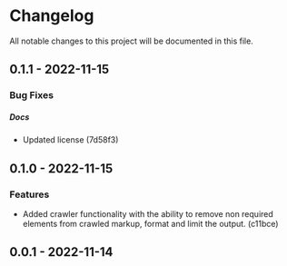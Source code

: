 <!--- BEGIN HEADER -->
# Changelog

All notable changes to this project will be documented in this file.
<!--- END HEADER -->

## 0.1.1 - 2022-11-15

### Bug Fixes


##### Docs

* Updated license (7d58f3)

## 0.1.0 - 2022-11-15

### Features

* Added crawler functionality with the ability to remove non required elements from crawled markup, format and limit the output. (c11bce)

## 0.0.1 - 2022-11-14

